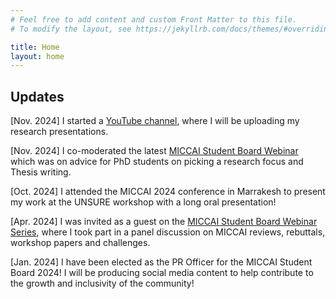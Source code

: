 ```yaml
---
# Feel free to add content and custom Front Matter to this file.
# To modify the layout, see https://jekyllrb.com/docs/themes/#overriding-theme-defaults

title: Home
layout: home
---
```

## Updates

[Nov. 2024] I started a [YouTube channel](https://www.youtube.com/channel/UCmLRL7mF6yVfpwF4LzJcwWQ), where I will be uploading my research presentations.

[Nov. 2024] I co-moderated the latest [MICCAI Student Board Webinar](https://www.youtube.com/watch?v=C57EhZNPJUA) which was on advice for PhD students on picking a research focus and Thesis writing.

[Oct. 2024] I attended the MICCAI 2024 conference in Marrakesh to present my work at the UNSURE workshop with a long oral presentation!

[Apr. 2024] I was invited as a guest on the [MICCAI Student Board Webinar Series](https://www.youtube.com/watch?v=rOmXBIWOcg8), where I took part in a panel discussion on MICCAI reviews, rebuttals, workshop papers and challenges.

[Jan. 2024] I have been elected as the PR Officer for the MICCAI Student Board 2024! I will be producing social media content to help contribute to the growth and inclusivity of the community!

